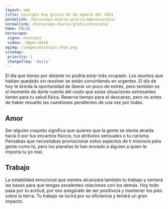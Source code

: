 ```yaml
---
layout: amp
title: escorpio hoy gratis 02 de agosto del 2021 
permalink: /horoscopo-diario-gratis/amp/escorpio/
normallink: /horoscopo-diario-gratis/escorpio/
home: FALSE
horoscopo:
 signo: escorpio
 video: -DQpmrrAIeU
ogimg: /images/escorpio_char.png
sitemap:
 priority: 1
 changefreq: 'daily'
---
```



El día que tienes por delante no podría estar más ocupado. Los asuntos que habían quedado sin resolver se están convirtiendo en urgentes. El día de hoy te brinda la oportunidad de liberar un poco de estrés, pero también es el momento de darte cuenta del costo que estas situaciones estresantes tienen para tu salud física. Reserva tiempo para el descanso, pero no antes de haber resuelto las cuestiones pendientes de una vez por todas.

## Amor

Ser alguien coqueto significa que quieres que la gente se sienta atraída hacia ti por tus encantos físicos, tus atributos sensuales o tu carisma. Pensabas que necesitabas promocionar estos aspectos de ti mismo/a para gente como tú, pero los planetas te han enviado a alguien a quien le importa tu yo real.

## Trabajo

La estabilidad emocional que sientes alcanzará también tu trabajo y sentará las bases para que tengas excelentes relaciones con los demás. Hoy todo pasa por tu actitud, por eso asegúrate de ser positivo/a y mantener los pies sobre la tierra. Tu trabajo se lucirá por su eficiencia y tendrá un gran impacto.